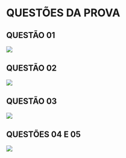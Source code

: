 # QUESTÕES DA PROVA

## QUESTÃO 01

<img src= "./prints/questao01.PNG">

## QUESTÃO 02

<img src= "./prints/questao02.PNG">

## QUESTÃO 03

<img src= "./prints/questao03.jpg">

## QUESTÕES 04 E 05

<img src= "./prints/questoes04-05.jpg">